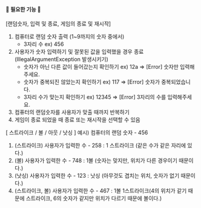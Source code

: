 #### 🚀 필요한 기능 🚀

[랜덤숫자, 입력 및 종료, 게임의 종료 및 재시작]
1. 컴퓨터로 랜덤 숫자 출력 (1~9까지의 숫자 중에서)
    - 3자리 수 ex) 456
2. 사용자가 숫자 입력하기 및 잘못된 값을 입력했을 경우 종료(IllegalArgumentException 발생시키기)
    - 숫자가 아닌 다른 값이 들어갔는지 확인하기 ex) 12a  => [Error] 숫자만 입력해주세요.
    - 숫자가 중복되진 않았는지 확인하기 ex) 117 => [Error] 숫자가 중복되었습니다.
    - 3자리 수가 맞는지 확인하기 ex) 12345 => [Error] 3자리의 수를 입력해주세요.
3. 컴퓨터의 랜덤숫자를 사용자가 맞출 때까지 반복하기
4. 게임이 종료 되었을 때 종료 또는 재시작을 선택할 수 있음

[ 스트라이크 / 볼 / 아웃 / 낫싱 ]
예시) 컴퓨터의 랜덤 숫자 - 456
1. (스트라이크) 사용자가 입력한 수 - 258  : 1 스트라이크 (같은 수가 같은 자리에 있다.)
2. (볼) 사용자가 입력한 수 - 748 : 1볼 (숫자는 맞지만, 위치가 다른 경우이기 때문이다.)
3. (낫싱) 사용자가 입력한 수 - 123 : 낫싱 (아무것도 겹치는 위치, 숫자가 없기 때문이다.)
4. (스트라이크, 볼) 사용자가 입력한 수 - 467 : 1볼 1스트라이크(4의 위치가 같기 때문에 스트라이크, 6의 숫자가 같지만 위치가 다르기 때문에 볼이다.)